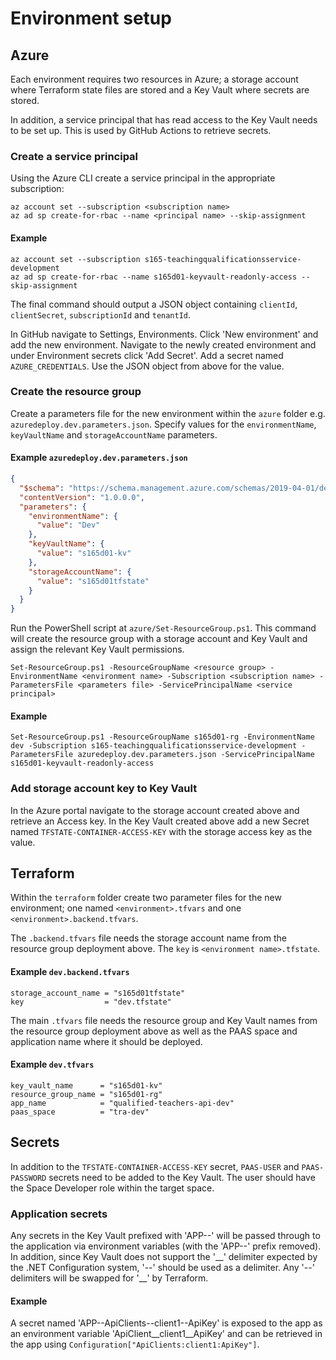 # Environment setup

## Azure

Each environment requires two resources in Azure; a storage account where Terraform state files are stored and a Key Vault where secrets are stored.

In addition, a service principal that has read access to the Key Vault needs to be set up. This is used by GitHub Actions to retrieve secrets.

### Create a service principal

Using the Azure CLI create a service principal in the appropriate subscription:

```
az account set --subscription <subscription name>
az ad sp create-for-rbac --name <principal name> --skip-assignment
```

#### Example
```
az account set --subscription s165-teachingqualificationsservice-development
az ad sp create-for-rbac --name s165d01-keyvault-readonly-access --skip-assignment
```

The final command should output a JSON object containing `clientId`, `clientSecret`, `subscriptionId` and `tenantId`.

In GitHub navigate to Settings, Environments. Click 'New environment' and add the new environment.
Navigate to the newly created environment and under Environment secrets click 'Add Secret'.
Add a secret named `AZURE_CREDENTIALS`. Use the JSON object from above for the value.


### Create the resource group

Create a parameters file for the new environment within the `azure` folder e.g. `azuredeploy.dev.parameters.json`.
Specify values for the `environmentName`, `keyVaultName` and `storageAccountName` parameters.

#### Example **`azuredeploy.dev.parameters.json`**
```json
{
  "$schema": "https://schema.management.azure.com/schemas/2019-04-01/deploymentParameters.json#",
  "contentVersion": "1.0.0.0",
  "parameters": {
    "environmentName": {
      "value": "Dev"
    },
    "keyVaultName": {
      "value": "s165d01-kv"
    },
    "storageAccountName": {
      "value": "s165d01tfstate"
    }
  }
}
```

Run the PowerShell script at `azure/Set-ResourceGroup.ps1`. This command will create the resource group with a storage account and Key Vault and assign the relevant Key Vault permissions.

```
Set-ResourceGroup.ps1 -ResourceGroupName <resource group> -EnvironmentName <environment name> -Subscription <subscription name> -ParametersFile <parameters file> -ServicePrincipalName <service principal>
```

#### Example
```
Set-ResourceGroup.ps1 -ResourceGroupName s165d01-rg -EnvironmentName dev -Subscription s165-teachingqualificationsservice-development -ParametersFile azuredeploy.dev.parameters.json -ServicePrincipalName s165d01-keyvault-readonly-access
```


### Add storage account key to Key Vault

In the Azure portal navigate to the storage account created above and retrieve an Access key. In the Key Vault created above add a new Secret named `TFSTATE-CONTAINER-ACCESS-KEY` with the storage access key as the value.


## Terraform

Within the `terraform` folder create two parameter files for the new environment; one named `<environment>.tfvars` and one `<environment>.backend.tfvars`.

The `.backend.tfvars` file needs the storage account name from the resource group deployment above. The `key` is `<environment name>.tfstate`.

#### Example **`dev.backend.tfvars`**
```hcl
storage_account_name = "s165d01tfstate"
key                  = "dev.tfstate"
```

The main `.tfvars` file needs the resource group and Key Vault names from the resource group deployment above as well as the PAAS space and application name where it should be deployed.

#### Example **`dev.tfvars`**
```hcl
key_vault_name      = "s165d01-kv"
resource_group_name = "s165d01-rg"
app_name            = "qualified-teachers-api-dev"
paas_space          = "tra-dev"
```

## Secrets

In addition to the `TFSTATE-CONTAINER-ACCESS-KEY` secret, `PAAS-USER` and `PAAS-PASSWORD` secrets need to be added to the Key Vault. The user should have the Space Developer role within the target space.

### Application secrets

Any secrets in the Key Vault prefixed with 'APP--' will be passed through to the application via environment variables (with the 'APP--' prefix removed).
In addition, since Key Vault does not support the '\__' delimiter expected by the .NET Configuration system, '--' should be used as a delimiter.
Any '--' delimiters will be swapped for '__' by Terraform.

#### Example

A secret named 'APP--ApiClients--client1--ApiKey' is exposed to the app as an environment variable 'ApiClient__client1__ApiKey' and can be retrieved in the app using `Configuration["ApiClients:client1:ApiKey"]`.
